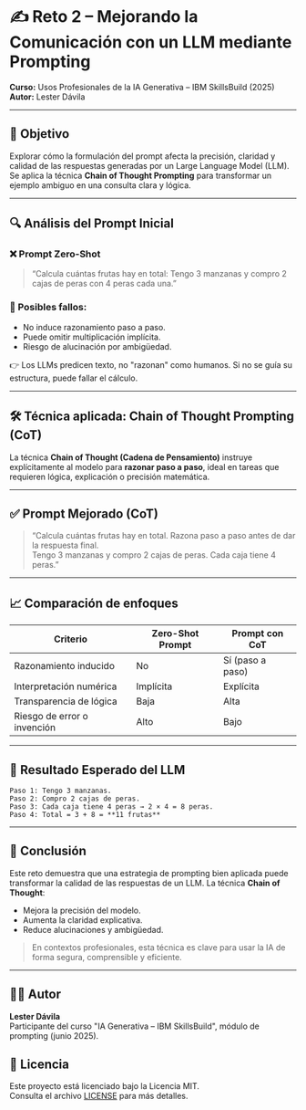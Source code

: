 # ✍️ Reto 2 – Mejorando la Comunicación con un LLM mediante Prompting

**Curso:** Usos Profesionales de la IA Generativa – IBM SkillsBuild (2025)  
**Autor:** Lester Dávila

---

## 🎯 Objetivo

Explorar cómo la formulación del prompt afecta la precisión, claridad y calidad de las respuestas generadas por un Large Language Model (LLM). Se aplica la técnica **Chain of Thought Prompting** para transformar un ejemplo ambiguo en una consulta clara y lógica.

---

## 🔍 Análisis del Prompt Inicial

### ❌ Prompt Zero-Shot

> “Calcula cuántas frutas hay en total: Tengo 3 manzanas y compro 2 cajas de peras con 4 peras cada una.”

### 🔎 Posibles fallos:

- No induce razonamiento paso a paso.
- Puede omitir multiplicación implícita.
- Riesgo de alucinación por ambigüedad.

👉 Los LLMs predicen texto, no "razonan" como humanos. Si no se guía su estructura, puede fallar el cálculo.

---

## 🛠️ Técnica aplicada: Chain of Thought Prompting (CoT)

La técnica **Chain of Thought (Cadena de Pensamiento)** instruye explícitamente al modelo para **razonar paso a paso**, ideal en tareas que requieren lógica, explicación o precisión matemática.

---

## ✅ Prompt Mejorado (CoT)

> “Calcula cuántas frutas hay en total. Razona paso a paso antes de dar la respuesta final.  
Tengo 3 manzanas y compro 2 cajas de peras. Cada caja tiene 4 peras.”

---

## 📈 Comparación de enfoques

| Criterio                   | Zero-Shot Prompt                     | Prompt con CoT                        |
|---------------------------|--------------------------------------|---------------------------------------|
| Razonamiento inducido     | No                                   | Sí (paso a paso)                      |
| Interpretación numérica   | Implícita                            | Explícita                             |
| Transparencia de lógica   | Baja                                 | Alta                                  |
| Riesgo de error o invención| Alto                                 | Bajo                                  |

---

## 🧩 Resultado Esperado del LLM

```
Paso 1: Tengo 3 manzanas.  
Paso 2: Compro 2 cajas de peras.  
Paso 3: Cada caja tiene 4 peras → 2 × 4 = 8 peras.  
Paso 4: Total = 3 + 8 = **11 frutas**
```

---

## 🧠 Conclusión

Este reto demuestra que una estrategia de prompting bien aplicada puede transformar la calidad de las respuestas de un LLM. La técnica **Chain of Thought**:
- Mejora la precisión del modelo.
- Aumenta la claridad explicativa.
- Reduce alucinaciones y ambigüedad.

> En contextos profesionales, esta técnica es clave para usar la IA de forma segura, comprensible y eficiente.

---

## 👨‍💻 Autor
**Lester Dávila**  
Participante del curso "IA Generativa – IBM SkillsBuild", módulo de prompting (junio 2025).

## 📄 Licencia
Este proyecto está licenciado bajo la Licencia MIT.  
Consulta el archivo [LICENSE](LICENSE) para más detalles.
